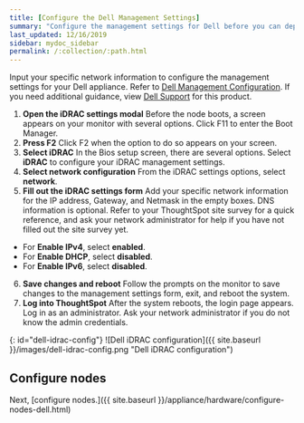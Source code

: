 ```yaml
---
title: [Configure the Dell Management Settings]
summary: "Configure the management settings for Dell before you can deploy ThoughtSpot."
last_updated: 12/16/2019
sidebar: mydoc_sidebar
permalink: /:collection/:path.html
---
```

Input your specific network information to configure the management settings for your Dell appliance. Refer to [Dell Management Configuration](#dell-idrac-config). If you need additional guidance, view [Dell Support](https://www.dell.com/support/home/us/en/04/product-support/product/dell-xc6420/overview) for this product.

1. **Open the iDRAC settings modal** Before the node boots, a screen appears on your monitor with several options. Click F11 to enter the Boot Manager.
2. **Press F2** Click F2 when the option to do so appears on your screen.
3. **Select iDRAC** In the Bios setup screen, there are several options. Select **iDRAC** to configure your iDRAC management settings.
4. **Select network configuration** From the iDRAC settings options, select **network**.  
5. **Fill out the iDRAC settings form** Add your specific network information for the IP address, Gateway, and Netmask in the empty boxes. DNS information is optional. Refer to your ThoughtSpot site survey for a quick reference, and ask your network administrator for help if you have not filled out the site survey yet.
* For **Enable IPv4**, select **enabled**.
* For **Enable DHCP**, select **disabled**.
* For **Enable IPv6**, select **disabled**.
6. **Save changes and reboot** Follow the prompts on the monitor to save changes to the management settings form, exit, and reboot the system.
7. **Log into ThoughtSpot** After the system reboots, the login page appears. Log in as an administrator. Ask your network administrator if you do not know the admin credentials.

{: id="dell-idrac-config"}
![Dell iDRAC configuration]({{ site.baseurl }}/images/dell-idrac-config.png "Dell iDRAC configuration")
<!--{% include image.html file="dell-idrac-config.png" title="Dell iDRAC configuration" alt="Use the monitor and keyboard that you connected earlier to add your network information in the iDRAC network settings modal." caption="Dell Management Configuration" %}-->

## Configure nodes
Next, [configure nodes.]({{ site.baseurl }}/appliance/hardware/configure-nodes-dell.html)
